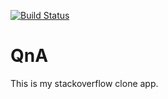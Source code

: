 [![Build Status](https://travis-ci.org/yarikov/qna.svg?branch=master)](https://travis-ci.org/yarikov/qna)
# QnA

This is my stackoverflow clone app.
